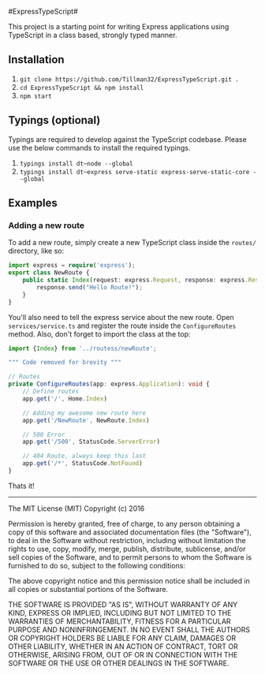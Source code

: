 #ExpressTypeScript#

This project is a starting point for writing Express applications using TypeScript in a class based, strongly typed manner. 

## Installation ##

 1. ```git clone https://github.com/Tillman32/ExpressTypeScript.git .```
 2. ```cd ExpressTypeScript && npm install```
 3. ```npm start```

## Typings (optional) ##
Typings are required to develop against the TypeScript codebase. Please use the below commands to install the required typings.

 1. ```typings install dt~node --global```
 2. ```typings install dt~express serve-static express-serve-static-core --global```

## Examples ##

### Adding a new route
To add a new route, simply create a new TypeScript class inside the ```routes/``` directory, like so:
```TypeScript
import express = require('express');
export class NewRoute {
    public static Index(request: express.Request, response: express.Response) {
        response.send("Hello Route!");
    }
}
```
You'll also need to tell the express service about the new route. Open ```services/service.ts``` and register the route inside the ```ConfigureRoutes``` method. Also, don't forget to import the class at the top:
```TypeScript
import {Index} from '../routess/newRoute';

""" Code removed for brevity """

// Routes
private ConfigureRoutes(app: express.Application): void {
    // Define routes
    app.get('/', Home.Index)

    // Adding my awesome new route here
    app.get('/NewRoute', NewRoute.Index)

    // 500 Error
    app.get('/500', StatusCode.ServerError)

    // 404 Route, always keep this last
    app.get('/*', StatusCode.NotFound)
}
```
Thats it!

----------


The MIT License (MIT)
Copyright (c) 2016

Permission is hereby granted, free of charge, to any person obtaining a copy of this software and associated documentation files (the "Software"), to deal in the Software without restriction, including without limitation the rights to use, copy, modify, merge, publish, distribute, sublicense, and/or sell copies of the Software, and to permit persons to whom the Software is furnished to do so, subject to the following conditions:

The above copyright notice and this permission notice shall be included in all copies or substantial portions of the Software.

THE SOFTWARE IS PROVIDED "AS IS", WITHOUT WARRANTY OF ANY KIND, EXPRESS OR IMPLIED, INCLUDING BUT NOT LIMITED TO THE WARRANTIES OF MERCHANTABILITY, FITNESS FOR A PARTICULAR PURPOSE AND NONINFRINGEMENT. IN NO EVENT SHALL THE AUTHORS OR COPYRIGHT HOLDERS BE LIABLE FOR ANY CLAIM, DAMAGES OR OTHER LIABILITY, WHETHER IN AN ACTION OF CONTRACT, TORT OR OTHERWISE, ARISING FROM, OUT OF OR IN CONNECTION WITH THE SOFTWARE OR THE USE OR OTHER DEALINGS IN THE SOFTWARE.
